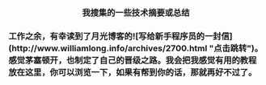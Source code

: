 <h3 align="center">我搜集的一些技术摘要或总结<h3>
工作之余，有幸读到了月光博客的![写给新手程序员的一封信](http://www.williamlong.info/archives/2700.html "点击跳转")。感觉茅塞顿开，也制定了自己的晋级之路。我会把我感觉有用的教程放在这里，你可以浏览一下，如果有帮到你的话，那就再好不过了。
